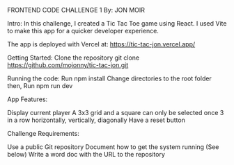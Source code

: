 FRONTEND CODE CHALLENGE 1 
By: JON MOIR

Intro: 
In this challenge, I created a Tic Tac Toe game using React. I used Vite to make this app for a quicker developer experience. 

The app is deployed with Vercel at: https://tic-tac-jon.vercel.app/

Getting Started:
Clone the repository git clone https://github.com/mojonny/tic-tac-jon.git

Running the code: 
Run npm install Change directories to the root folder then, Run npm run dev

App Features:

Display current player 
A 3x3 grid and a square can only be selected once
3 in a row horizontally, vertically, diagonally
Have a reset button

Challenge Requirements:

Use a public Git repository
Document how to get the system running (See below)
Write a word doc with the URL to the repository



